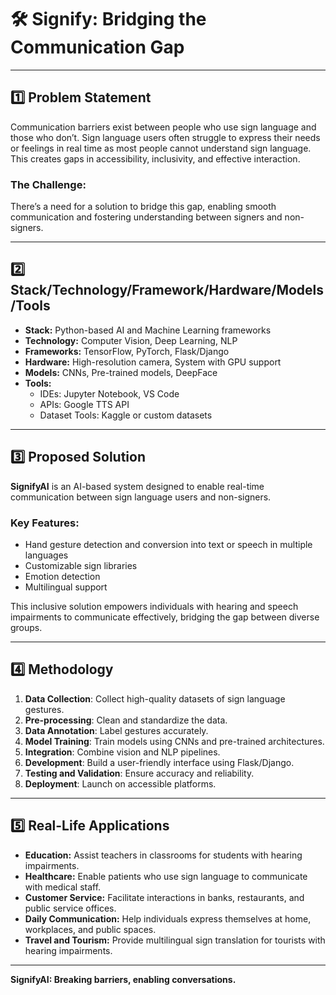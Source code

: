 # 🛠️ **Signify: Bridging the Communication Gap**  

---

## 1️⃣ **Problem Statement**  
Communication barriers exist between people who use sign language and those who don’t. Sign language users often struggle to express their needs or feelings in real time as most people cannot understand sign language. This creates gaps in accessibility, inclusivity, and effective interaction.  

### The Challenge:  
There’s a need for a solution to bridge this gap, enabling smooth communication and fostering understanding between signers and non-signers.  

---

## 2️⃣ **Stack/Technology/Framework/Hardware/Models/Tools**  

- **Stack:** Python-based AI and Machine Learning frameworks  
- **Technology:** Computer Vision, Deep Learning, NLP  
- **Frameworks:** TensorFlow, PyTorch, Flask/Django  
- **Hardware:** High-resolution camera, System with GPU support  
- **Models:** CNNs, Pre-trained models, DeepFace  
- **Tools:**  
  - IDEs: Jupyter Notebook, VS Code  
  - APIs: Google TTS API  
  - Dataset Tools: Kaggle or custom datasets  

---

## 3️⃣ **Proposed Solution**  
**SignifyAI** is an AI-based system designed to enable real-time communication between sign language users and non-signers.  

### Key Features:  
- Hand gesture detection and conversion into text or speech in multiple languages  
- Customizable sign libraries  
- Emotion detection  
- Multilingual support  

This inclusive solution empowers individuals with hearing and speech impairments to communicate effectively, bridging the gap between diverse groups.  

---

## 4️⃣ **Methodology**  

1. **Data Collection**: Collect high-quality datasets of sign language gestures.  
2. **Pre-processing**: Clean and standardize the data.  
3. **Data Annotation**: Label gestures accurately.  
4. **Model Training**: Train models using CNNs and pre-trained architectures.  
5. **Integration**: Combine vision and NLP pipelines.  
6. **Development**: Build a user-friendly interface using Flask/Django.  
7. **Testing and Validation**: Ensure accuracy and reliability.  
8. **Deployment**: Launch on accessible platforms.  

---

## 5️⃣ **Real-Life Applications**  

- **Education:** Assist teachers in classrooms for students with hearing impairments.  
- **Healthcare:** Enable patients who use sign language to communicate with medical staff.  
- **Customer Service:** Facilitate interactions in banks, restaurants, and public service offices.  
- **Daily Communication:** Help individuals express themselves at home, workplaces, and public spaces.  
- **Travel and Tourism:** Provide multilingual sign translation for tourists with hearing impairments.  

---

**SignifyAI: Breaking barriers, enabling conversations.**  
